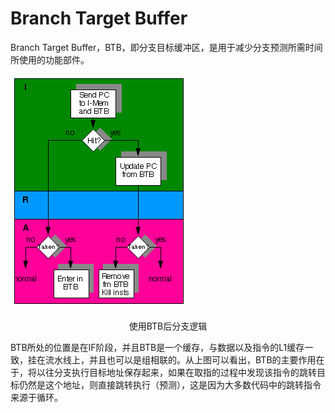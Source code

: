# Branch Target Buffer

Branch Target Buffer，BTB，即分支目标缓冲区，是用于减少分支预测所需时间所使用的功能部件。

![avatar](./images/BTB.png)

<center>使用BTB后分支逻辑</center>

BTB所处的位置是在IF阶段，并且BTB是一个缓存，与数据以及指令的L1缓存一致，挂在流水线上，并且也可以是组相联的。从上图可以看出，BTB的主要作用在于，将以往分支执行目标地址保存起来，如果在取指的过程中发现该指令的跳转目标仍然是这个地址，则直接跳转执行（预测），这是因为大多数代码中的跳转指令来源于循环。